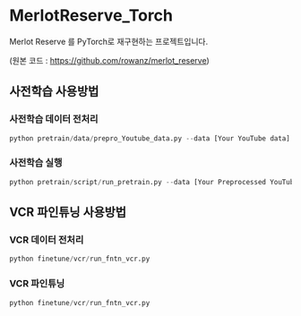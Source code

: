 # MerlotReserve_Torch


Merlot Reserve 를 PyTorch로 재구현하는 프로젝트입니다.

(원본 코드 : https://github.com/rowanz/merlot_reserve)

## 사전학습 사용방법

### 사전학습 데이터 전처리
```python
python pretrain/data/prepro_Youtube_data.py --data [Your YouTube data] --out_dir [Your out directory]
```

### 사전학습 실행
```python
python pretrain/script/run_pretrain.py --data [Your Preprocessed YouTube data] --out_dir [Your out directory]
```

## VCR 파인튜닝 사용방법

### VCR 데이터 전처리
```python
python finetune/vcr/run_fntn_vcr.py 
```

### VCR 파인튜닝
```python
python finetune/vcr/run_fntn_vcr.py 
```
